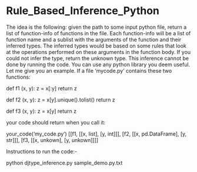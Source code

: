 # Rule_Based_Inference_Python

The idea is the following: given the path to some input python file, return a list of function-info of functions in the file. 
Each function-info will be a list of function name and a sublist with the arguments of the function and their inferred types. 
The inferred types would be based on some rules that look at the operations performed on these arguments in the function body. 
If you could not infer the type, return the unknown type. This inference cannot be done by running the code. 
You can use any python library you deem useful. Let me give you an example. If a file ‘mycode.py’ contains these two functions:

def f1 (x, y):
  z = x[:y]
  return z

def f2 (x, y):
  z = x[y].unique().tolist()
  return z

def f3 (x, y):
  z = x[y]
  return z

your code should return when you call it: 

your_code(‘my_code.py’)
[[f1, [[x, list], [y, int]]], [f2, [[x, pd.DataFrame], [y, str]]], [f3, [[x, unkown], [y, unkown]]]]


Instructions to run the code:-

python djtype_inference.py sample_demo.py.txt

